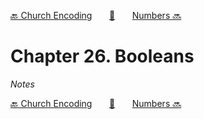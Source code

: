 [🔙 Church Encoding][previous-chapter]&nbsp;&nbsp;&nbsp;&nbsp;&nbsp;&nbsp;&nbsp;[🏡][readme]&nbsp;&nbsp;&nbsp;&nbsp;&nbsp;&nbsp;&nbsp;[Numbers 🔜][upcoming-chapter]

# Chapter 26. Booleans

_Notes_

[🔙 Church Encoding][previous-chapter]&nbsp;&nbsp;&nbsp;&nbsp;&nbsp;&nbsp;&nbsp;[🏡][readme]&nbsp;&nbsp;&nbsp;&nbsp;&nbsp;&nbsp;&nbsp;[Numbers 🔜][upcoming-chapter]

[readme]: README.md
[previous-chapter]: ch025-church-encoding.md
[upcoming-chapter]: ch027-numbers.md